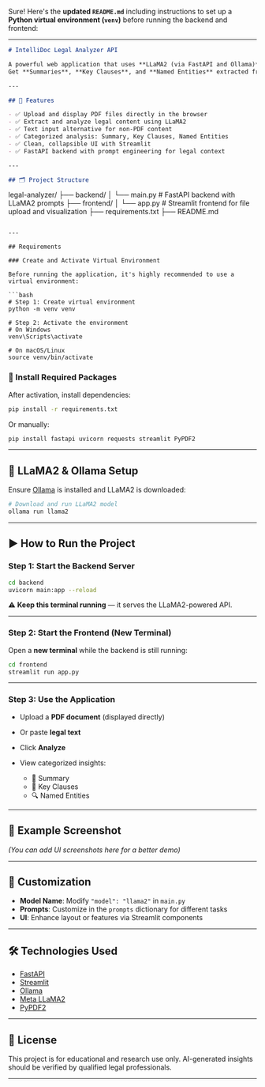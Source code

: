 Sure! Here's the **updated `README.md`** including instructions to set up a **Python virtual environment (`venv`)** before running the backend and frontend:

---

```markdown
# IntelliDoc Legal Analyzer API

A powerful web application that uses **LLaMA2 (via FastAPI and Ollama)** to analyze legal documents (PDF or text).  
Get **Summaries**, **Key Clauses**, and **Named Entities** extracted from your documents using **AI-powered NLP**.

---

## 🚀 Features

- ✅ Upload and display PDF files directly in the browser
- ✅ Extract and analyze legal content using LLaMA2
- ✅ Text input alternative for non-PDF content
- ✅ Categorized analysis: Summary, Key Clauses, Named Entities
- ✅ Clean, collapsible UI with Streamlit
- ✅ FastAPI backend with prompt engineering for legal context

---

## 🗂️ Project Structure

```

legal-analyzer/
├── backend/
│   └── main.py         # FastAPI backend with LLaMA2 prompts
├── frontend/
│   └── app.py          # Streamlit frontend for file upload and visualization
├── requirements.txt
├── README.md

````

---

## Requirements

### Create and Activate Virtual Environment

Before running the application, it's highly recommended to use a virtual environment:

```bash
# Step 1: Create virtual environment
python -m venv venv

# Step 2: Activate the environment
# On Windows
venv\Scripts\activate

# On macOS/Linux
source venv/bin/activate
````

### 🧩 Install Required Packages

After activation, install dependencies:

```bash
pip install -r requirements.txt
```

Or manually:

```bash
pip install fastapi uvicorn requests streamlit PyPDF2
```

---

## 🧠 LLaMA2 & Ollama Setup

Ensure [Ollama](https://ollama.com) is installed and LLaMA2 is downloaded:

```bash
# Download and run LLaMA2 model
ollama run llama2
```

---

## ▶️ How to Run the Project

### Step 1: Start the Backend Server

```bash
cd backend
uvicorn main:app --reload
```

⚠️ **Keep this terminal running** — it serves the LLaMA2-powered API.

---

### Step 2: Start the Frontend (New Terminal)

Open a **new terminal** while the backend is still running:

```bash
cd frontend
streamlit run app.py
```

---

### Step 3: Use the Application

* Upload a **PDF document** (displayed directly)
* Or paste **legal text**
* Click **Analyze**
* View categorized insights:

  * 📄 Summary
  * 📌 Key Clauses
  * 🔍 Named Entities

---

## 🧪 Example Screenshot

*(You can add UI screenshots here for a better demo)*

---

## 🔧 Customization

* **Model Name**: Modify `"model": "llama2"` in `main.py`
* **Prompts**: Customize in the `prompts` dictionary for different tasks
* **UI**: Enhance layout or features via Streamlit components

---

## 🛠 Technologies Used

* [FastAPI](https://fastapi.tiangolo.com/)
* [Streamlit](https://streamlit.io/)
* [Ollama](https://ollama.com/)
* [Meta LLaMA2](https://ai.meta.com/llama/)
* [PyPDF2](https://pypi.org/project/PyPDF2/)

---

## 📜 License

This project is for educational and research use only.
AI-generated insights should be verified by qualified legal professionals.

---